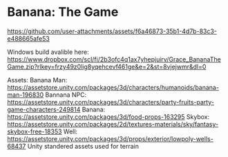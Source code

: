 # Banana: The Game


https://github.com/user-attachments/assets/f6a46873-35b1-4d7b-83c3-e488665afe53


Windows build avalible here: https://www.dropbox.com/scl/fi/2b3ofc4q1ax7yhepjuirv/Grace_BananaTheGame.zip?rlkey=frzy49z0lig8yqehcevf461ge&e=2&st=8vjejwmr&dl=0

Assets:
Banana Man: https://assetstore.unity.com/packages/3d/characters/humanoids/banana-man-196830
Bannana NPC: https://assetstore.unity.com/packages/3d/characters/party-fruits-party-game-characters-249814
Banana:  https://assetstore.unity.com/packages/3d/food-props-163295
Skybox: https://assetstore.unity.com/packages/2d/textures-materials/sky/fantasy-skybox-free-18353
Well: https://assetstore.unity.com/packages/3d/props/exterior/lowpoly-wells-68437
Unity standered assets used for terrain 

